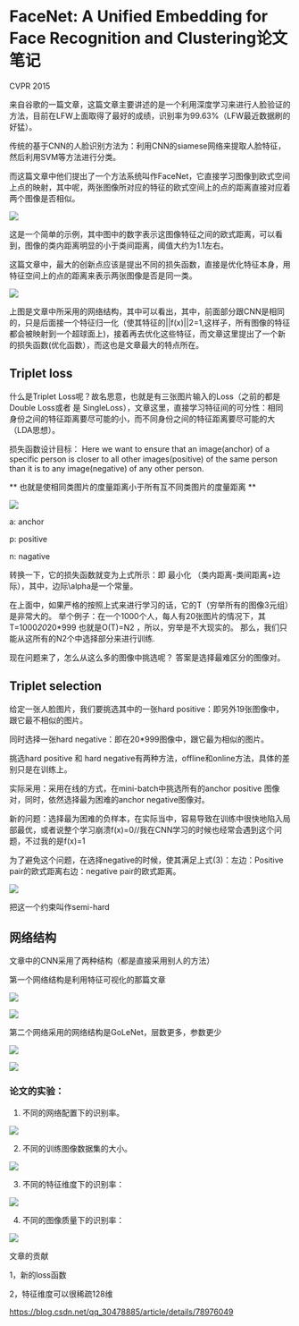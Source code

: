 # FaceNet: A Unified Embedding for Face Recognition and Clustering论文笔记

CVPR 2015

来自谷歌的一篇文章，这篇文章主要讲述的是一个利用深度学习来进行人脸验证的方法，目前在LFW上面取得了最好的成绩，识别率为99.63%（LFW最近数据刷的好猛）。

传统的基于CNN的人脸识别方法为：利用CNN的siamese网络来提取人脸特征，然后利用SVM等方法进行分类。

而这篇文章中他们提出了一个方法系统叫作FaceNet，它直接学习图像到欧式空间上点的映射，其中呢，两张图像所对应的特征的欧式空间上的点的距离直接对应着两个图像是否相似。

![](pics/facenet.png)

这是一个简单的示例，其中图中的数字表示这图像特征之间的欧式距离，可以看到，图像的类内距离明显的小于类间距离，阈值大约为1.1左右。

这篇文章中，最大的创新点应该是提出不同的损失函数，直接是优化特征本身，用特征空间上的点的距离来表示两张图像是否是同一类。

![](pics/facenet1.png)

上图是文章中所采用的网络结构，其中可以看出，其中，前面部分跟CNN是相同的，只是后面接一个特征归一化（使其特征的||f(x)||2=1,这样子，所有图像的特征都会被映射到一个超球面上)，接着再去优化这些特征，而文章这里提出了一个新的损失函数(优化函数），而这也是文章最大的特点所在。

## Triplet loss
什么是Triplet Loss呢？故名思意，也就是有三张图片输入的Loss（之前的都是Double Loss或者 是 SingleLoss），文章这里，直接学习特征间的可分性：相同身份之间的特征距离要尽可能的小，而不同身份之间的特征距离要尽可能的大（LDA思想）。

损失函数设计目标： Here we want to ensure that an image(anchor) of a specific person is closer to all other images(positive) of the same person than it is to any image(negative) of any other person.

** 也就是使相同类图片的度量距离小于所有互不同类图片的度量距离 **

![](pics/facenet2.png)

a: anchor

p: positive

n: nagative

转换一下，它的损失函数就变为上式所示：即 最小化 （类内距离-类间距离+边际），其中，边际\alpha是一个常量。

在上面中，如果严格的按照上式来进行学习的话，它的T（穷举所有的图像3元组）是非常大的。
举个例子：在一个1000个人，每人有20张图片的情况下，其T=1000*20*20*999
也就是O(T)=N2 ，所以，穷举是不大现实的。
那么，我们只能从这所有的N2个中选择部分来进行训练.

现在问题来了，怎么从这么多的图像中挑选呢？
答案是选择最难区分的图像对。

## Triplet selection
给定一张人脸图片，我们要挑选其中的一张hard positive：即另外19张图像中，跟它最不相似的图片。

同时选择一张hard negative：即在20*999图像中，跟它最为相似的图片。

挑选hard positive 和 hard negative有两种方法，offline和online方法，具体的差别只是在训练上。

实际采用：采用在线的方式，在mini-batch中挑选所有的anchor positive 图像对，同时，依然选择最为困难的anchor negative图像对。

新的问题：选择最为困难的负样本，在实际当中，容易导致在训练中很快地陷入局部最优，或者说整个学习崩溃f(x)=0//我在CNN学习的时候也经常会遇到这个问题，不过我的是f(x)=1

为了避免这个问题，在选择negative的时候，使其满足上式(3)：左边：Positive pair的欧式距离右边：negative pair的欧式距离。

![](pics/facenet3.png)

把这一个约束叫作semi-hard

## 网络结构

文章中的CNN采用了两种结构（都是直接采用别人的方法）

第一个网络结构是利用特征可视化的那篇文章

![](pics/facenet4.png)

![](pics/facenet4.5.png)

第二个网络采用的网络结构是GoLeNet，层数更多，参数更少

![](pics/facenet5.png)

![](pics/facenet5.5.png)

### 论文的实验：

1. 不同的网络配置下的识别率。

![](pics/facenet6.png)

2. 不同的训练图像数据集的大小。

![](pics/facenet7.png)

3. 不同的特征维度下的识别率：

![](pics/facenet8.png)

4. 不同的图像质量下的识别率：

![](pics/facenet9.png)

文章的贡献

1，新的loss函数

2，特征维度可以很稀疏128维



https://blog.csdn.net/qq_30478885/article/details/78976049
